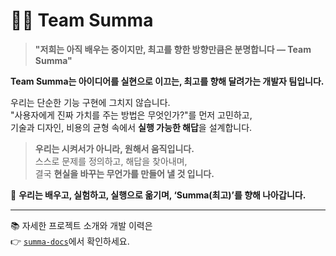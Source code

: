 # 🙋‍♀️ Team Summa
> **"저희는 아직 배우는 중이지만, 최고를 향한 방향만큼은 분명합니다 — Team Summa"**

**Team Summa는 아이디어를 실현으로 이끄는, 최고를 향해 달려가는 개발자 팀입니다.**

우리는 단순한 기능 구현에 그치지 않습니다.  
"사용자에게 진짜 가치를 주는 방법은 무엇인가?"를 먼저 고민하고,  
기술과 디자인, 비용의 균형 속에서 **실행 가능한 해답**을 설계합니다.

> **우리는 시켜서가 아니라, 원해서 움직입니다.**  
> 스스로 문제를 정의하고, 해답을 찾아내며,  
> 결국 **현실을 바꾸는 무언가를 만들어 낼 것 입니다.**

🎯 **우리는 배우고, 실험하고, 실행으로 옮기며, ‘Summa(최고)’를 향해 나아갑니다.**

---

📚 자세한 프로젝트 소개와 개발 이력은  
👉 [`summa-docs`](https://github.com/team-summa/summa-docs)에서 확인하세요.
